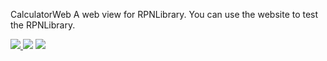 CalculatorWeb
A web view for RPNLibrary.
You can use the website to test the RPNLibrary.

<a href="https://travis-ci.org/bartlomiej-gora/RPNLibrary">
<img src="https://travis-ci.org/bartlomiej-gora/CalculatorWeb.svg?branch=master">
</a>
<a href="https://www.codacy.com/app/bartlomiej.gora/CalculatorWeb?utm_source=github.com&amp;utm_medium=referral&amp;utm_content=bartlomiej-gora/CalculatorWeb&amp;utm_campaign=Badge_Grade"><img src="https://api.codacy.com/project/badge/Grade/8bc8c95841d24544ac6a4a43c940c4bf"/></a>
<a href="https://www.codacy.com/app/bartlomiej.gora/CalculatorWeb?utm_source=github.com&amp;utm_medium=referral&amp;utm_content=bartlomiej-gora/CalculatorWeb&amp;utm_campaign=Badge_Coverage"><img src="https://api.codacy.com/project/badge/Coverage/8bc8c95841d24544ac6a4a43c940c4bf"/></a>
